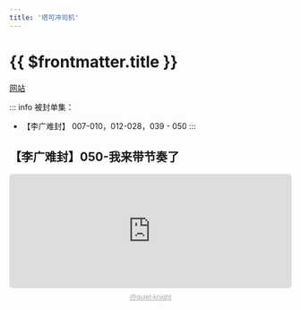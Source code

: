 ```yaml
---
title: '塔可冲司机'
---
```


# {{ $frontmatter.title }}

[网站](https://tarkochonsky.typlog.io/)

::: info
被封单集：
- 【李广难封】 007-010，012-028，039 - 050
:::

## 【李广难封】050-我来带节奏了

<div style="height: 228px; width: 100%;"><iframe src="https://audio.com/embed/audio/1783845552047528?theme=light"
    style="display:block; border-radius: 6px; border: none; height: 204px; width: 100%;"></iframe><a href='https://audio.com/quiet-knight' style="text-align: center; display: block; color: #A4ABB6; font-size: 12px; font-family: sans-serif; line-height: 16px; margin-top: 8px; overflow: hidden; white-space: nowrap; text-overflow: ellipsis;">@quiet-knight</a></div>